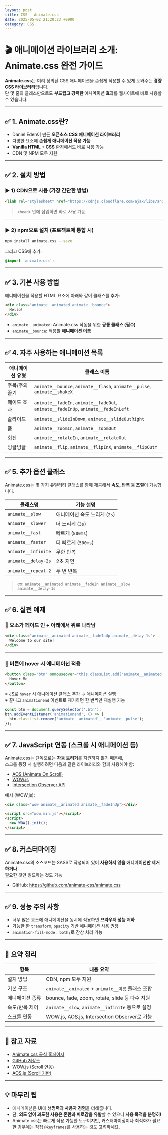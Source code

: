 ```yaml
---
layout: post
title: CSS - Animate.css
date: 2025-05-02 21:20:23 +0900
category: CSS
---
```

# 🎬 애니메이션 라이브러리 소개: Animate.css 완전 가이드

**Animate.css**는 미리 정의된 CSS 애니메이션을 손쉽게 적용할 수 있게 도와주는 **경량 CSS 라이브러리**입니다.  
단 몇 줄의 클래스만으로도 **부드럽고 강력한 애니메이션 효과**를 웹사이트에 바로 사용할 수 있습니다.

---

## ✅ 1. Animate.css란?

- Daniel Eden이 만든 **오픈소스 CSS 애니메이션 라이브러리**
- 다양한 요소에 **손쉽게 애니메이션 적용 가능**
- **Vanilla HTML + CSS** 환경에서도 바로 사용 가능
- CDN 및 NPM 모두 지원

---

## ✅ 2. 설치 방법

### ▶️ 1) CDN으로 사용 (가장 간단한 방법)

```html
<link rel="stylesheet" href="https://cdnjs.cloudflare.com/ajax/libs/animate.css/4.1.1/animate.min.css" />
```

> `<head>` 안에 삽입하면 바로 사용 가능

---

### ▶️ 2) npm으로 설치 (프로젝트에 통합 시)

```bash
npm install animate.css --save
```

그리고 CSS에 추가:

```css
@import 'animate.css';
```

---

## ✅ 3. 기본 사용 방법

애니메이션을 적용할 HTML 요소에 아래와 같이 클래스를 추가:

```html
<div class="animate__animated animate__bounce">
  Hello!
</div>
```

- `animate__animated`: Animate.css 작동을 위한 **공통 클래스 (필수)**
- `animate__bounce`: 적용할 **애니메이션 이름**

---

## ✅ 4. 자주 사용하는 애니메이션 목록

| 애니메이션 유형 | 클래스 이름                  |
|------------------|-------------------------------|
| 주목/주의 끌기  | `animate__bounce`, `animate__flash`, `animate__pulse`, `animate__shakeX` |
| 페이드 효과     | `animate__fadeIn`, `animate__fadeOut`, `animate__fadeInUp`, `animate__fadeInLeft` |
| 슬라이드        | `animate__slideInDown`, `animate__slideOutRight` |
| 줌               | `animate__zoomIn`, `animate__zoomOut` |
| 회전            | `animate__rotateIn`, `animate__rotateOut` |
| 빙글빙글        | `animate__flip`, `animate__flipInX`, `animate__flipOutY` |

---

## ✅ 5. 추가 옵션 클래스

Animate.css는 몇 가지 유틸리티 클래스를 함께 제공해서 **속도, 반복 등 조절**이 가능합니다.

| 클래스명                   | 기능 설명                          |
|----------------------------|-------------------------------------|
| `animate__slow`            | 애니메이션 속도 느리게 (`2s`)     |
| `animate__slower`          | 더 느리게 (`3s`)                  |
| `animate__fast`            | 빠르게 (`800ms`)                  |
| `animate__faster`          | 더 빠르게 (`500ms`)               |
| `animate__infinite`        | 무한 반복                         |
| `animate__delay-2s`        | 2초 지연                          |
| `animate__repeat-2`        | 두 번 반복                        |

> ex: `animate__animated animate__fadeIn animate__slow animate__delay-1s`

---

## ✅ 6. 실전 예제

### 🎯 요소가 페이드 인 + 아래에서 위로 나타남

```html
<div class="animate__animated animate__fadeInUp animate__delay-1s">
  Welcome to our site!
</div>
```

---

### 🎯 버튼에 hover 시 애니메이션 적용

```html
<button class="btn" onmouseover="this.classList.add('animate__animated','animate__pulse')">
  Hover Me
</button>
```

※ JS로 `hover` 시 애니메이션 클래스 추가 → 애니메이션 실행  
※ 끝나고 `animationend` 이벤트로 제거하면 한 번씩만 재실행 가능

```javascript
const btn = document.querySelector('.btn');
btn.addEventListener('animationend', () => {
  btn.classList.remove('animate__animated', 'animate__pulse');
});
```

---

## ✅ 7. JavaScript 연동 (스크롤 시 애니메이션 등)

Animate.css는 단독으로는 **자동 트리거**를 지원하지 않기 때문에,  
스크롤 등장 시 실행하려면 다음과 같은 라이브러리와 함께 사용해야 함:

- [AOS (Animate On Scroll)](https://michalsnik.github.io/aos/)
- [WOW.js](https://wowjs.uk/)
- [Intersection Observer API](https://developer.mozilla.org/en-US/docs/Web/API/Intersection_Observer_API)

예시 (WOW.js):

```html
<div class="wow animate__animated animate__fadeInUp"></div>

<script src="wow.min.js"></script>
<script>
  new WOW().init();
</script>
```

---

## ✅ 8. 커스터마이징

Animate.css의 소스코드는 SASS로 작성되어 있어 **사용하지 않을 애니메이션만 제거하거나**  
필요한 것만 빌드하는 것도 가능

- GitHub: https://github.com/animate-css/animate.css

---

## ✅ 9. 성능 주의 사항

- 너무 많은 요소에 애니메이션을 동시에 적용하면 **브라우저 성능 저하**
- 가능한 한 `transform`, `opacity` 기반 애니메이션 사용 권장
- `animation-fill-mode: both;`로 잔상 처리 가능

---

## 📌 요약 정리

| 항목            | 내용 요약                                           |
|------------------|----------------------------------------------------|
| 설치 방법        | CDN, npm 모두 지원                                 |
| 기본 구조        | `animate__animated` + `animate__이름` 클래스 조합 |
| 애니메이션 종류  | bounce, fade, zoom, rotate, slide 등 다수 지원     |
| 속도/반복 제어   | `animate__slow`, `animate__infinite` 등으로 설정   |
| 스크롤 연동      | WOW.js, AOS.js, Intersection Observer로 가능      |

---

## 🔗 참고 자료

- [Animate.css 공식 홈페이지](https://animate.style/)
- [GitHub 저장소](https://github.com/animate-css/animate.css)
- [WOW.js (Scroll 연동)](https://wowjs.uk/)
- [AOS.js (Scroll 기반)](https://michalsnik.github.io/aos/)

---

## 💡 마무리 팁

- 애니메이션은 UI에 **생명력과 사용자 경험**을 더해줍니다.
- 단, **의도 없이 과도한 사용은 혼란과 피로감을 유발**할 수 있으니 **사용 목적을 분명히!**
- Animate.css는 빠르게 적용 가능한 도구이지만, 커스터마이징이나 최적화가 필요한 경우에는 직접 `@keyframes`를 사용하는 것도 고려하세요.